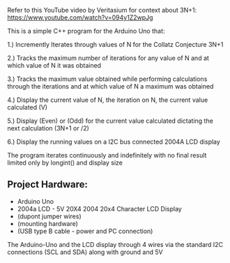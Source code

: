 Refer to this YouTube video by Veritasium for context about 3N+1:  https://www.youtube.com/watch?v=094y1Z2wpJg

This is a simple C++ program for the Arduino Uno that:

1.) Incremently Iterates through values of N for the Collatz Conjecture 3N+1

2.) Tracks the maximum number of iterations for any value of N and at which value of N it was obtained

3.) Tracks the maximum value obtained while performing calculations through the iterations and at which value of N a maximum was obtained

4.) Display the current value of N, the iteration on N, the current value calculated (V)

5.) Display (Even) or (Odd) for the current value calculated dictating the next calculation (3N+1 or /2) 

6.) Display the running values on a I2C bus connected 2004A LCD display

The program iterates continuously and indefinitely with no final result limited only by longint() and display size 

Project Hardware:
-----------------
* Arduino Uno 
* 2004a LCD - 5V 20X4 2004 20x4 Character LCD Display
* (dupont jumper wires)
* (mounting hardware) 
* (USB type B cable - power and PC connection) 

The Arduino-Uno and the LCD display through 4 wires via the standard I2C connections (SCL and SDA) along with ground and 5V
